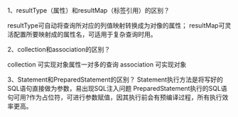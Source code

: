 1、resultType（属性）和resultMap（标签引用）的区别？

resultType可自动将查询所对应的列值映射转换成为对像的属性；
resultMap可灵活配置所要映射成的属性名，可适用于复杂查询时用。

2、collection和association的区别？

collection 可实现对象属性一对多的查询
association 可实现对象

3、Statement和PreparedStatement的区别？
Statement执行方法是将写好的SQL语句直接做为参数，易出现SQL注入问题
PreparedStatement执行的SQL语句可用?作为占位符，可进行参数赋值，因其执行前会有预编译过程，所有执行效率更高。